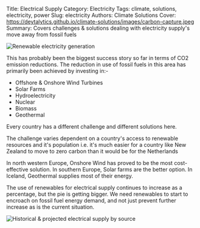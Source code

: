 Title: Electrical Supply
Category: Electricity
Tags: climate, solutions, electricity, power
Slug: electricity
Authors: Climate Solutions
Cover: https://deytalytics.github.io/climate-solutions/images/carbon-capture.jpeg
Summary: Covers challenges & solutions dealing with electricity supply's move away from fossil fuels

![Renewable electricity generation](https://deytalytics.github.io/climatesolutions/images/carbon-capture.jpeg)

This has probably been the biggest success story so far in terms of CO2 emission reductions.
The reduction in use of fossil fuels in this area has primarily been achieved by investing in:-

* Offshore & Onshore Wind Turbines
* Solar Farms
* Hydroelectricity
* Nuclear
* Biomass
* Geothermal

Every country has a different challenge and different solutions here. 

The challenge varies dependent on a country's access to renewable resources and it's population i.e. it's much easier for a country like New Zealand to move to zero carbon than it would be for the Netherlands 

In north western Europe, Onshore Wind has proved to be the most cost-effective solution. In southern Europe, Solar farms are the better option. 
In Iceland, Geothermal supplies most of their energy. 

The use of renewables for electrical supply continues to increase as a percentage, but the pie is getting bigger. We need renewables to start to encroach on fossil fuel energy demand, and not just prevent further increase as is the current situation.

![Historical & projected electrical supply by source](https://www.eia.gov/todayinenergy/images/2019.10.02/main.svg)


